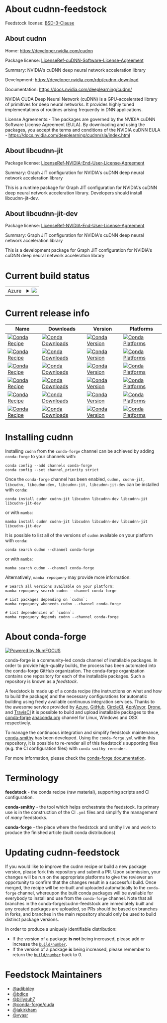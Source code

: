 About cudnn-feedstock
=====================

Feedstock license: [BSD-3-Clause](https://github.com/conda-forge/cudnn-feedstock/blob/main/LICENSE.txt)


About cudnn
-----------

Home: https://developer.nvidia.com/cudnn

Package license: [LicenseRef-cuDNN-Software-License-Agreement](https://docs.nvidia.com/deeplearning/cudnn/sla/index.html)

Summary: NVIDIA's cuDNN deep neural network acceleration library

Development: https://developer.nvidia.com/rdp/cudnn-download

Documentation: https://docs.nvidia.com/deeplearning/cudnn/

NVIDIA CUDA Deep Neural Network (cuDNN) is a GPU-accelerated library of
primitives for deep neural networks. It provides highly tuned
implementations of routines arising frequently in DNN applications.

License Agreements:- The packages are governed by the NVIDIA cuDNN
Software License Agreement (EULA). By downloading and using the packages,
you accept the terms and conditions of the NVIDIA cuDNN EULA -
https://docs.nvidia.com/deeplearning/cudnn/sla/index.html


About libcudnn-jit
------------------



Package license: [LicenseRef-NVIDIA-End-User-License-Agreement](https://docs.nvidia.com/deeplearning/cudnn/sla/index.html)

Summary: Graph JIT configuration for NVIDIA's cuDNN deep neural network acceleration library

This is a runtime package for Graph JIT configuration for NVIDIA's cuDNN deep neural network acceleration library.
Developers should install libcudnn-jit-dev.


About libcudnn-jit-dev
----------------------



Package license: [LicenseRef-NVIDIA-End-User-License-Agreement](https://docs.nvidia.com/deeplearning/cudnn/sla/index.html)

Summary: Graph JIT configuration for NVIDIA's cuDNN deep neural network acceleration library

This is a development package for Graph JIT configuration for NVIDIA's cuDNN deep neural network acceleration library


Current build status
====================


<table>
    
  <tr>
    <td>Azure</td>
    <td>
      <details>
        <summary>
          <a href="https://dev.azure.com/conda-forge/feedstock-builds/_build/latest?definitionId=11465&branchName=main">
            <img src="https://dev.azure.com/conda-forge/feedstock-builds/_apis/build/status/cudnn-feedstock?branchName=main">
          </a>
        </summary>
        <table>
          <thead><tr><th>Variant</th><th>Status</th></tr></thead>
          <tbody><tr>
              <td>linux_64_c_stdlib_version2.28cuda_compiler_version12.9</td>
              <td>
                <a href="https://dev.azure.com/conda-forge/feedstock-builds/_build/latest?definitionId=11465&branchName=main">
                  <img src="https://dev.azure.com/conda-forge/feedstock-builds/_apis/build/status/cudnn-feedstock?branchName=main&jobName=linux&configuration=linux%20linux_64_c_stdlib_version2.28cuda_compiler_version12.9" alt="variant">
                </a>
              </td>
            </tr><tr>
              <td>linux_64_c_stdlib_version2.28cuda_compiler_version13.0</td>
              <td>
                <a href="https://dev.azure.com/conda-forge/feedstock-builds/_build/latest?definitionId=11465&branchName=main">
                  <img src="https://dev.azure.com/conda-forge/feedstock-builds/_apis/build/status/cudnn-feedstock?branchName=main&jobName=linux&configuration=linux%20linux_64_c_stdlib_version2.28cuda_compiler_version13.0" alt="variant">
                </a>
              </td>
            </tr><tr>
              <td>linux_aarch64_c_stdlib_version2.28cuda_compiler_version12.9</td>
              <td>
                <a href="https://dev.azure.com/conda-forge/feedstock-builds/_build/latest?definitionId=11465&branchName=main">
                  <img src="https://dev.azure.com/conda-forge/feedstock-builds/_apis/build/status/cudnn-feedstock?branchName=main&jobName=linux&configuration=linux%20linux_aarch64_c_stdlib_version2.28cuda_compiler_version12.9" alt="variant">
                </a>
              </td>
            </tr><tr>
              <td>linux_aarch64_c_stdlib_version2.28cuda_compiler_version13.0</td>
              <td>
                <a href="https://dev.azure.com/conda-forge/feedstock-builds/_build/latest?definitionId=11465&branchName=main">
                  <img src="https://dev.azure.com/conda-forge/feedstock-builds/_apis/build/status/cudnn-feedstock?branchName=main&jobName=linux&configuration=linux%20linux_aarch64_c_stdlib_version2.28cuda_compiler_version13.0" alt="variant">
                </a>
              </td>
            </tr><tr>
              <td>win_64_cuda_compiler_version12.9</td>
              <td>
                <a href="https://dev.azure.com/conda-forge/feedstock-builds/_build/latest?definitionId=11465&branchName=main">
                  <img src="https://dev.azure.com/conda-forge/feedstock-builds/_apis/build/status/cudnn-feedstock?branchName=main&jobName=win&configuration=win%20win_64_cuda_compiler_version12.9" alt="variant">
                </a>
              </td>
            </tr><tr>
              <td>win_64_cuda_compiler_version13.0</td>
              <td>
                <a href="https://dev.azure.com/conda-forge/feedstock-builds/_build/latest?definitionId=11465&branchName=main">
                  <img src="https://dev.azure.com/conda-forge/feedstock-builds/_apis/build/status/cudnn-feedstock?branchName=main&jobName=win&configuration=win%20win_64_cuda_compiler_version13.0" alt="variant">
                </a>
              </td>
            </tr>
          </tbody>
        </table>
      </details>
    </td>
  </tr>
</table>

Current release info
====================

| Name | Downloads | Version | Platforms |
| --- | --- | --- | --- |
| [![Conda Recipe](https://img.shields.io/badge/recipe-cudnn-green.svg)](https://anaconda.org/conda-forge/cudnn) | [![Conda Downloads](https://img.shields.io/conda/dn/conda-forge/cudnn.svg)](https://anaconda.org/conda-forge/cudnn) | [![Conda Version](https://img.shields.io/conda/vn/conda-forge/cudnn.svg)](https://anaconda.org/conda-forge/cudnn) | [![Conda Platforms](https://img.shields.io/conda/pn/conda-forge/cudnn.svg)](https://anaconda.org/conda-forge/cudnn) |
| [![Conda Recipe](https://img.shields.io/badge/recipe-cudnn--jit-green.svg)](https://anaconda.org/conda-forge/cudnn-jit) | [![Conda Downloads](https://img.shields.io/conda/dn/conda-forge/cudnn-jit.svg)](https://anaconda.org/conda-forge/cudnn-jit) | [![Conda Version](https://img.shields.io/conda/vn/conda-forge/cudnn-jit.svg)](https://anaconda.org/conda-forge/cudnn-jit) | [![Conda Platforms](https://img.shields.io/conda/pn/conda-forge/cudnn-jit.svg)](https://anaconda.org/conda-forge/cudnn-jit) |
| [![Conda Recipe](https://img.shields.io/badge/recipe-libcudnn-green.svg)](https://anaconda.org/conda-forge/libcudnn) | [![Conda Downloads](https://img.shields.io/conda/dn/conda-forge/libcudnn.svg)](https://anaconda.org/conda-forge/libcudnn) | [![Conda Version](https://img.shields.io/conda/vn/conda-forge/libcudnn.svg)](https://anaconda.org/conda-forge/libcudnn) | [![Conda Platforms](https://img.shields.io/conda/pn/conda-forge/libcudnn.svg)](https://anaconda.org/conda-forge/libcudnn) |
| [![Conda Recipe](https://img.shields.io/badge/recipe-libcudnn--dev-green.svg)](https://anaconda.org/conda-forge/libcudnn-dev) | [![Conda Downloads](https://img.shields.io/conda/dn/conda-forge/libcudnn-dev.svg)](https://anaconda.org/conda-forge/libcudnn-dev) | [![Conda Version](https://img.shields.io/conda/vn/conda-forge/libcudnn-dev.svg)](https://anaconda.org/conda-forge/libcudnn-dev) | [![Conda Platforms](https://img.shields.io/conda/pn/conda-forge/libcudnn-dev.svg)](https://anaconda.org/conda-forge/libcudnn-dev) |
| [![Conda Recipe](https://img.shields.io/badge/recipe-libcudnn--jit-green.svg)](https://anaconda.org/conda-forge/libcudnn-jit) | [![Conda Downloads](https://img.shields.io/conda/dn/conda-forge/libcudnn-jit.svg)](https://anaconda.org/conda-forge/libcudnn-jit) | [![Conda Version](https://img.shields.io/conda/vn/conda-forge/libcudnn-jit.svg)](https://anaconda.org/conda-forge/libcudnn-jit) | [![Conda Platforms](https://img.shields.io/conda/pn/conda-forge/libcudnn-jit.svg)](https://anaconda.org/conda-forge/libcudnn-jit) |
| [![Conda Recipe](https://img.shields.io/badge/recipe-libcudnn--jit--dev-green.svg)](https://anaconda.org/conda-forge/libcudnn-jit-dev) | [![Conda Downloads](https://img.shields.io/conda/dn/conda-forge/libcudnn-jit-dev.svg)](https://anaconda.org/conda-forge/libcudnn-jit-dev) | [![Conda Version](https://img.shields.io/conda/vn/conda-forge/libcudnn-jit-dev.svg)](https://anaconda.org/conda-forge/libcudnn-jit-dev) | [![Conda Platforms](https://img.shields.io/conda/pn/conda-forge/libcudnn-jit-dev.svg)](https://anaconda.org/conda-forge/libcudnn-jit-dev) |

Installing cudnn
================

Installing `cudnn` from the `conda-forge` channel can be achieved by adding `conda-forge` to your channels with:

```
conda config --add channels conda-forge
conda config --set channel_priority strict
```

Once the `conda-forge` channel has been enabled, `cudnn, cudnn-jit, libcudnn, libcudnn-dev, libcudnn-jit, libcudnn-jit-dev` can be installed with `conda`:

```
conda install cudnn cudnn-jit libcudnn libcudnn-dev libcudnn-jit libcudnn-jit-dev
```

or with `mamba`:

```
mamba install cudnn cudnn-jit libcudnn libcudnn-dev libcudnn-jit libcudnn-jit-dev
```

It is possible to list all of the versions of `cudnn` available on your platform with `conda`:

```
conda search cudnn --channel conda-forge
```

or with `mamba`:

```
mamba search cudnn --channel conda-forge
```

Alternatively, `mamba repoquery` may provide more information:

```
# Search all versions available on your platform:
mamba repoquery search cudnn --channel conda-forge

# List packages depending on `cudnn`:
mamba repoquery whoneeds cudnn --channel conda-forge

# List dependencies of `cudnn`:
mamba repoquery depends cudnn --channel conda-forge
```


About conda-forge
=================

[![Powered by
NumFOCUS](https://img.shields.io/badge/powered%20by-NumFOCUS-orange.svg?style=flat&colorA=E1523D&colorB=007D8A)](https://numfocus.org)

conda-forge is a community-led conda channel of installable packages.
In order to provide high-quality builds, the process has been automated into the
conda-forge GitHub organization. The conda-forge organization contains one repository
for each of the installable packages. Such a repository is known as a *feedstock*.

A feedstock is made up of a conda recipe (the instructions on what and how to build
the package) and the necessary configurations for automatic building using freely
available continuous integration services. Thanks to the awesome service provided by
[Azure](https://azure.microsoft.com/en-us/services/devops/), [GitHub](https://github.com/),
[CircleCI](https://circleci.com/), [AppVeyor](https://www.appveyor.com/),
[Drone](https://cloud.drone.io/welcome), and [TravisCI](https://travis-ci.com/)
it is possible to build and upload installable packages to the
[conda-forge](https://anaconda.org/conda-forge) [anaconda.org](https://anaconda.org/)
channel for Linux, Windows and OSX respectively.

To manage the continuous integration and simplify feedstock maintenance,
[conda-smithy](https://github.com/conda-forge/conda-smithy) has been developed.
Using the ``conda-forge.yml`` within this repository, it is possible to re-render all of
this feedstock's supporting files (e.g. the CI configuration files) with ``conda smithy rerender``.

For more information, please check the [conda-forge documentation](https://conda-forge.org/docs/).

Terminology
===========

**feedstock** - the conda recipe (raw material), supporting scripts and CI configuration.

**conda-smithy** - the tool which helps orchestrate the feedstock.
                   Its primary use is in the construction of the CI ``.yml`` files
                   and simplify the management of *many* feedstocks.

**conda-forge** - the place where the feedstock and smithy live and work to
                  produce the finished article (built conda distributions)


Updating cudnn-feedstock
========================

If you would like to improve the cudnn recipe or build a new
package version, please fork this repository and submit a PR. Upon submission,
your changes will be run on the appropriate platforms to give the reviewer an
opportunity to confirm that the changes result in a successful build. Once
merged, the recipe will be re-built and uploaded automatically to the
`conda-forge` channel, whereupon the built conda packages will be available for
everybody to install and use from the `conda-forge` channel.
Note that all branches in the conda-forge/cudnn-feedstock are
immediately built and any created packages are uploaded, so PRs should be based
on branches in forks, and branches in the main repository should only be used to
build distinct package versions.

In order to produce a uniquely identifiable distribution:
 * If the version of a package **is not** being increased, please add or increase
   the [``build/number``](https://docs.conda.io/projects/conda-build/en/latest/resources/define-metadata.html#build-number-and-string).
 * If the version of a package **is** being increased, please remember to return
   the [``build/number``](https://docs.conda.io/projects/conda-build/en/latest/resources/define-metadata.html#build-number-and-string)
   back to 0.

Feedstock Maintainers
=====================

* [@adibbley](https://github.com/adibbley/)
* [@bdice](https://github.com/bdice/)
* [@billysuh7](https://github.com/billysuh7/)
* [@conda-forge/cuda](https://github.com/orgs/conda-forge/teams/cuda/)
* [@jakirkham](https://github.com/jakirkham/)
* [@vyasr](https://github.com/vyasr/)

